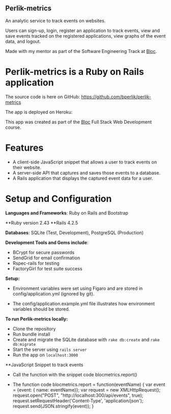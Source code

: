 ## Perlik-metrics
An analytic service to track events on websites.

Users can sign-up, login, register an application to track events, view and save events tracked on the registered applications, view graphs of the event data, and logout.

Made with my mentor as part of the Software Engineering Track at [Bloc](http://bloc.io).

# Perlik-metrics is a Ruby on Rails application

The source code is here on GitHub: https://github.com/bperlik/perlik-metrics

The app is deployed on Heroku:

This app was created as part of the [Bloc](www.bloc.io) Full Stack Web Development course.

# Features

+ A client-side JavaScript snippet that allows a user to track events on their website.
+ A server-side API that captures and saves those events to a database.
+ A Rails application that displays the captured event data for a user.

# Setup and Configuration

**Languages and Frameworks**: Ruby on Rails and Bootstrap

**Ruby version 2.43
**Rails 4.2.5

**Databases**: SQLite (Test, Development), PostgreSQL (Production)

**Development Tools and Gems include**:

+ BCrypt for secure passwords
+ SendGrid for email confirmation
+ Rspec-rails for testing
+ FactoryGirl for test suite success

**Setup:**

+ Environment variables were set using Figaro and are stored in config/application.yml (ignored by git).

+ The config/application.example.yml file illustrates how environment variables should be stored.

**To run Perlik-metrics locally:**

+ Clone the repository
+ Run bundle install
+ Create and migrate the SQLite database with `rake db:create` and `rake db:migrate`
+ Start the server using `rails server`
+ Run the app on `localhost:3000`

**JavaScript Snippet to track events
* Call the function with the snippet
 code blocmetrics.report()

* The function
 code blocmetrics.report = function(eventName) {
    var event = {event: { name: eventName}};
    var request = new XMLHttpRequest();
    request.open("POST", "http://localhost:300/api/events", true);
    request.setRequestHeader('Content-Type', 'application/json');
    request.send(JSON.stringify(event));
  } 
